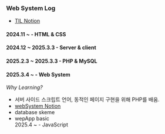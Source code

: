 ### Web System Log
- [TIL Notion](https://www.notion.so/TIL-16c59b1929de800f8638c1ba8c5140b6?pvs=4) 
#### 2024.11 ~ - HTML & CSS<br>
#### 2024.12 ~ 2025.3.3 - Server & client <br>
#### 2025.2.3 ~ 2025.3.3 - PHP & MySQL <br>
#### 2025.3.4 ~ - Web System 

*Why Learning?* <br> 
- 서버 사이드 스크립트 언어, 동적인 페이지 구현을 위해 PHP를 배움.
- [webSystem Notion](https://www.notion.so/1-Web-system-1adb6d9c51e280b3817bc6d12b77d71d?pvs=4) <br>
- database skeme <br>
- wepApp basic <br>
2025.4 ~ - JavaScript <br>
